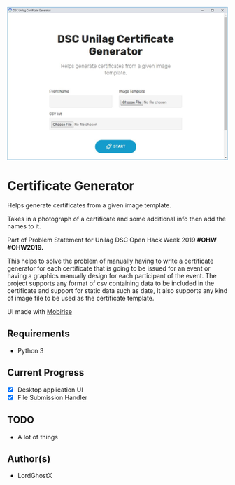 ![screenshot](img/screenshot.JPG)

# Certificate Generator

Helps generate certificates from a given image template.

Takes in a photograph of a certificate and some additional info then add the names to it.

Part of Problem Statement for Unilag DSC Open Hack Week 2019 **#OHW #OHW2019.**

This helps to solve the problem of manually having to write a certificate generator for each certificate that is going to be issued for an event or having a graphics manually design for each participant of the event. The project supports any format of csv containing data to be included in the certificate and support for static data such as date, It also supports any kind of image file to be used as the certificate template.

UI made with [Mobirise](https://mobirise.com/)

## Requirements
* Python 3

## Current Progress
* [x] Desktop application UI
* [x] File Submission Handler

## TODO
* A lot of things

## Author(s)
* LordGhostX
